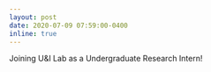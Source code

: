 ```yaml
---
layout: post
date: 2020-07-09 07:59:00-0400
inline: true
---
```


Joining U&I Lab as a Undergraduate Research Intern!
